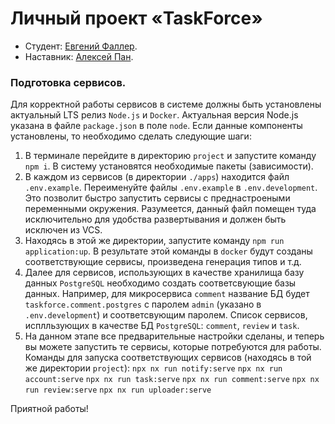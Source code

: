 # Личный проект «TaskForce»

- Студент: [Евгений Фаллер](https://up.htmlacademy.ru/nodejs-2/3/user/505933).
- Наставник: [Алексей Пан](https://htmlacademy.ru/profile/id1437965).

### Подготовка сервисов.

Для корректной работы сервисов в системе должны быть установлены актуальный LTS релиз `Node.js` и `Docker`. Актуальная версия Node.js указана в файле `package.json` в поле `node`.
Если данные компоненты установлены, то необходимо сделать следующие шаги:

1. В терминале перейдите в директорию `project` и запустите команду `npm i`. В систему установятся необходимые пакеты (зависимости).
2. В каждом из сервисов (в директории `./apps`) находится файл `.env.example`. Переименуйте файлы `.env.example` в `.env.development`. Это позволит быстро запустить сервисы с преднастроеными переменными окружения. Разумеется, данный файл помещен туда исключительно для удобства развертывания и должен быть исключен из VCS.
3. Находясь в этой же директории, запустите команду `npm run application:up`. В результате этой команды в `docker` будут созданы соответствующие сервисы, произведена генерация типов и т.д.
4. Далее для сервисов, использующих в качестве хранилища базу данных `PostgreSQL` необходимо создать соответсвующие базы данных.
   Например, для микросервиса `comment` название БД будет `taskforce.comment.postgres` с паролем `admin` (указано в `.env.development`) и соответсвующим паролем.
   Список сервисов, исплльзующих в качестве БД `PostgreSQL`: `comment`, `review` и `task`.
5. На данном этапе все предварительные настройки сделаны, и теперь вы можете запустить те сервисы, которые потребуются для работы.
   Команды для запуска соответствующих сервисов (находясь в той же директории `project`):
   `npx nx run notify:serve`
   `npx nx run account:serve`
   `npx nx run task:serve`
   `npx nx run comment:serve`
   `npx nx run review:serve`
   `npx nx run uploader:serve`

Приятной работы!

